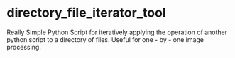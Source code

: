 # directory_file_iterator_tool
Really Simple Python Script for iteratively applying the operation of another python script to a directory of files. Useful for one - by - one image processing.
